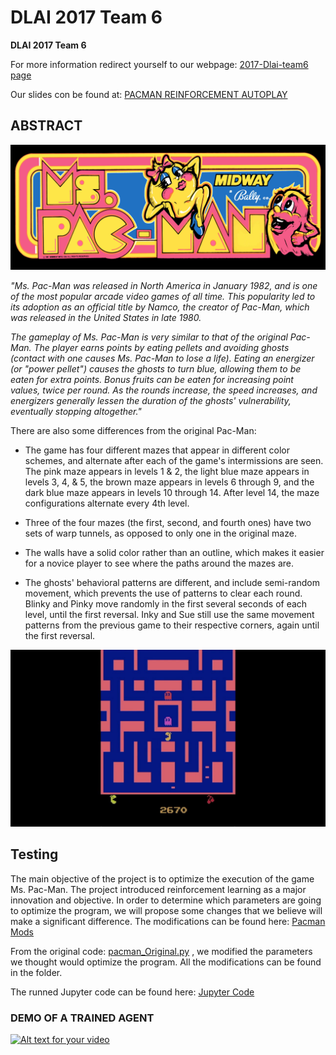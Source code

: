 # DLAI 2017 Team 6
**DLAI 2017 Team 6**

For more information redirect yourself to our webpage: <a href="https://hallvardr.github.io/" class="btn">2017-Dlai-team6 page</a>

Our slides con be found at: <a href="https://docs.google.com/presentation/d/1AdxvtAa__Be84M_VmGj8F2wHffJxdI9LwG3GfXguImo/edit?usp=sharing" class="btn">PACMAN REINFORCEMENT AUTOPLAY</a>

<h2>
ABSTRACT </h2>

![alt text](https://github.com/Hallvardr/Hallvardr.github.io/blob/master/Images/ms-pacman_marquee_23x9.jpg?raw=true)

*"Ms. Pac-Man was released in North America in January 1982, and is one of the most popular arcade video games of all time. This popularity led to its adoption as an official title by Namco, the creator of Pac-Man, which was released in the United States in late 1980.*

*The gameplay of Ms. Pac-Man is very similar to that of the original Pac-Man. The player earns points by eating pellets and avoiding ghosts (contact with one causes Ms. Pac-Man to lose a life). Eating an energizer (or "power pellet") causes the ghosts to turn blue, allowing them to be eaten for extra points. Bonus fruits can be eaten for increasing point values, twice per round. As the rounds increase, the speed increases, and energizers generally lessen the duration of the ghosts' vulnerability, eventually stopping altogether."*

There are also some differences from the original Pac-Man:

- The game has four different mazes that appear in different color schemes, and alternate after each of the game's intermissions are seen. The pink maze appears in levels 1 & 2, the light blue maze appears in levels 3, 4, & 5, the brown maze appears in levels 6 through 9, and the dark blue maze appears in levels 10 through 14. After level 14, the maze configurations alternate every 4th level.

- Three of the four mazes (the first, second, and fourth ones) have two sets of warp tunnels, as opposed to only one in the original maze.

- The walls have a solid color rather than an outline, which makes it easier for a novice player to see where the paths around the mazes are.

- The ghosts' behavioral patterns are different, and include semi-random movement, which prevents the use of patterns to clear each round. Blinky and Pinky move randomly in the first several seconds of each level, until the first reversal. Inky and Sue still use the same movement patterns from the previous game to their respective corners, again until the first reversal.



![alt text](https://github.com/Hallvardr/Hallvardr.github.io/blob/master/Images/maxresdefault.jpg?raw=true)


<h2>
Testing </h2>

The main objective of the project is to optimize the execution of the game Ms. Pac-Man. The project introduced reinforcement learning as a major innovation and objective. In order to determine which parameters are going to optimize the program, we will propose some changes that we believe will make a significant difference. The modifications can be found here: <a href="https://github.com/Hallvardr/Hallvardr.github.io/blob/master/Pacman_mods" class="btn"> Pacman Mods</a>

From the original code: <a href="https://github.com/Hallvardr/Hallvardr.github.io/blob/master/Pacman_mods/pacman_Original.py" class="btn">pacman_Original.py</a> , we modified the parameters we thought would optimize the program. All the modifications can be found in the folder.

The runned Jupyter code can be found here: <a href="https://github.com/Hallvardr/Hallvardr.github.io/blob/master/Jupyter/pacman.ipynb" class="btn">Jupyter Code</a>

<h3>
DEMO OF A TRAINED AGENT</h3>

[![Alt text for your video](https://img.youtube.com/vi/WtCbFWcWwcM/0.jpg)](https://www.youtube.com/watch?v=WtCbFWcWwcM)
